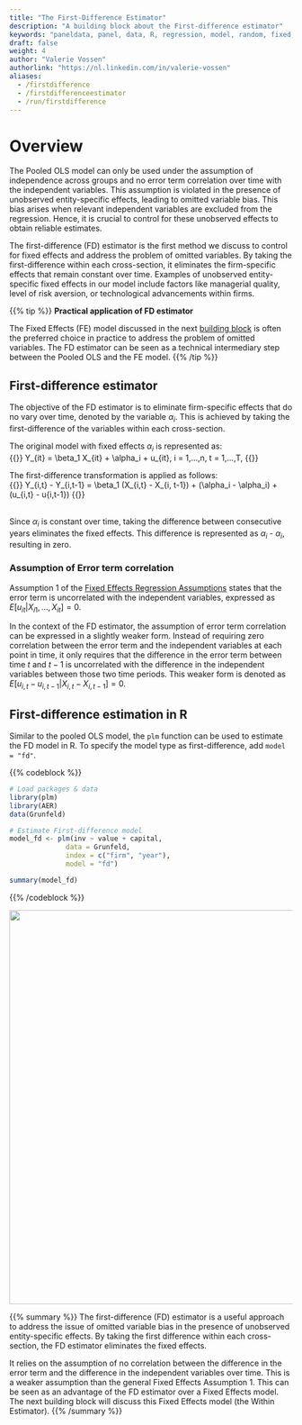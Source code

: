 ```yaml
---
title: "The First-Difference Estimator"
description: "A building block about the First-difference estimator"
keywords: "paneldata, panel, data, R, regression, model, random, fixed, pooled, OLS, within, between, first-difference"
draft: false
weight: 4
author: "Valerie Vossen"
authorlink: "https://nl.linkedin.com/in/valerie-vossen"
aliases:
  - /firstdifference
  - /firstdifferenceestimator
  - /run/firstdifference
---
```


# Overview

The Pooled OLS model can only be used under the assumption of independence across groups and no error term correlation over time with the independent variables. This assumption is violated in the presence of unobserved entity-specific effects, leading to omitted variable bias. This bias arises when relevant independent variables are excluded from the regression. Hence, it is crucial to control for these unobserved effects to obtain reliable estimates.

The first-difference (FD) estimator is the first method we discuss to control for fixed effects and address the problem of omitted variables. By taking the first-difference within each cross-section, it eliminates the firm-specific effects that remain constant over time. Examples of unobserved entity-specific fixed effects in our model include factors like managerial quality, level of risk aversion, or technological advancements within firms. 

{{% tip %}}
__Practical application of FD estimator__

The Fixed Effects (FE) model discussed in the next [building block](/within) is often the preferred choice in practice to address the problem of omitted variables. The FD estimator can be seen as a technical intermediary step between the Pooled OLS and the FE model.
{{% /tip %}}

## First-difference estimator

The objective of the FD estimator is to eliminate firm-specific effects that do no vary over time, denoted by the variable $\alpha_{i}$. This is achieved by taking the first-difference of the variables within each cross-section.

The original model with fixed effects $\alpha_i$ is represented as: 
<br/>
{{<katex>}}
Y_{it} = \beta_1 X_{it} + \alpha_i + u_{it}, i = 1,...,n, t = 1,...,T,
{{</katex>}}
<br/>

The first-difference transformation is applied as follows:
<br/>
{{<katex>}}
Y_{i,t} - Y_{i,t-1} = \beta_1 (X_{i,t} - X_{i, t-1}) + (\alpha_i - \alpha_i) + (u_{i,t} - u{i,t-1})
{{</katex>}}  
<br/>

Since $\alpha_{i}$ is constant over time, taking the difference between consecutive years eliminates the fixed effects. This difference is represented as $\alpha_{i}$ - $\alpha_{i}$, resulting in zero. 

### Assumption of Error term correlation

Assumption 1 of the [Fixed Effects Regression Assumptions](/fixedeffectsassumptions) states that the error term is uncorrelated with the independent variables, expressed as $E[u_{it}|X_{i1},...,X_{it}] = 0$.

In the context of the FD estimator, the assumption of error term correlation can be expressed in a slightly weaker form. Instead of requiring zero correlation between the error term and the independent variables at each point in time, it only requires that the difference in the error term between time $t$ and $t-1$ is uncorrelated with the difference in the independent variables between those two time periods. This weaker form is denoted as $E[u_{i,t} - u_{i,t-1}|X_{i,t} - X_{i,t-1}] = 0$. 


## First-difference estimation in R

Similar to the pooled OLS model, the `plm` function can be used to estimate the FD model in R. To specify the model type as first-difference, add `model = "fd"`. 

{{% codeblock %}}
```R
# Load packages & data
library(plm)
library(AER) 
data(Grunfeld) 

# Estimate First-difference model
model_fd <- plm(inv ~ value + capital, 
              data = Grunfeld, 
              index = c("firm", "year"), 
              model = "fd")

summary(model_fd)
```
{{% /codeblock %}}

<p align = "center">
<img src = "../images/firstdifferencereg.png" width="700">
</p>

{{% summary %}}
The first-difference (FD) estimator is a useful approach to address the issue of omitted variable bias in the presence of unobserved entity-specific effects. By taking the first difference within each cross-section, the FD estimator eliminates the fixed effects. 

It relies on the assumption of no correlation between the difference in the error term and the difference in the independent variables over time. This is a weaker assumption than the general Fixed Effects Assumption 1. This can be seen as an advantage of the FD estimator over a Fixed Effects model. The next building block will discuss this Fixed Effects model (the Within Estimator).
{{% /summary %}}
